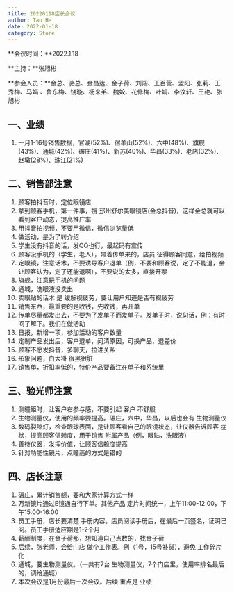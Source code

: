 ```yaml
---
title: 20220118店长会议
author: Tao He
date: 2022-01-18
category: Store
---
```



**会议时间：**2022.1.18

**主持：**张旭彬

**参会人员：**金总、骆总、金昌达、金子荷、刘闯、王百营、孟阳、张莉、王秀梅、马娟 、鲁东梅、饶璇、杨来弟、魏姣、花修梅、叶娟、李汶轩、王艳、张旭彬


## 一、业绩

1. 一月1-16号销售数据，官湖(52%)、宿羊山(52%)、六中(48%)、旗舰(43%)、通城(42%)、碾庄(41%)、新苏(40%)、华昌(33%)、老店(32%)、赵墩(28%)、珠江(21%)



## 二、销售部注意

1. 顾客拍抖音时，定位眼镜店
2. 拿到顾客手机，第一件事，搜 邳州舒尔美眼镜店(金总抖音)，这样金总就可以看到客户动态，提高推广率
3. 用抖音拍视频，不要用微信，微信浏览量低
4. 做活动，是为了转介绍
5. 学生没有抖音的话，发QQ也行，最起码有宣传
6. 顾客没手机的（学生，老人），带着传单来的，店员 征得顾客同意，给拍视频
7. 定眼镜，注意话术，不要诱导客户退单（例，不要和顾客说，定了不能退，会让顾客认为，定了还能退啊），不要说的太多，直接开票
8. 旗舰，注意玩手机的问题
9. 通城，洗眼液没卖出
10. 卖眼贴的话术 是 缓解视疲劳，要让用户知道是否有视疲劳
11. 销售东西，最重要的是收钱，先收钱，再开单
12. 传单尽量都发出去，不要为了发单子而发单子。发单子时，说句话，例：有时间了解下。我们在做活动
13. 日报，新增一项，参加活动的客户数量
14. 定制产品发出后，客户退单，问清原因，可换产品，退差价
15. 顾客不愿发抖音，多聊天，拉进关系
16. 形象问题，白大褂 很黑很脏
17. 销售单，折扣率低的，特价产品要备注在单子和系统里



## 三、验光师注意

1. 测瞳距时，让客户右参与感，不要引起 客户 不舒服
2. 生物测量仪，使用的频率要提高。碾庄，六中，华昌，以后也会有 生物测量仪
3. 数码裂隙灯，检查眼球表面，是让顾客看自己的眼镜状态，让仪器告诉顾客 症状，提高顾客信赖度，用于销售 附属产品（例，眼贴，洗眼液）
4. 善待仪器，发挥价值，让顾客信赖度提高
5. 针对功能性镜片，点瞳高的方式是错的





## 四、店长注意

1. 碾庄，累计销售额，要和大家计算方式一样
2. 万新镜片通过E镜通自行下单。其他产品 定片时间统一，上午11:00-12:00，下午15:00-16:00
3. 员工手册，店长要清楚 手册内容。店员阅读手册后，在最后一页签名，证明已阅。员工手册适应期是1-2个月
4. 薪酬制度，在金子荷那，想知道自己点数的，找金子荷
5. 后续，张老师，会给门店 做个工作表。例（1号，15号补货），避免 工作碎片化
6. 通城，要生物测量仪。（一共有7台 生物测量仪，7个门店里，使用率排名最后的，调给通城）
7. 本次会议是1月份最后一次会议。后续 重点是 业绩


